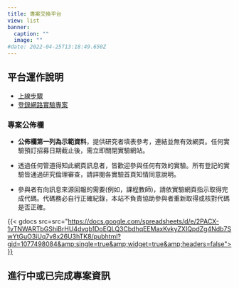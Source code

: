 ```yaml
---
title: 專案交換平台
view: list
banner:
  caption: ""
  image: ""
#date: 2022-04-25T13:18:49.650Z
---
```


## 平台運作說明

- [上線步驟](_steps.html)
- [登錄網路實驗專案](_submission.html)

### 專案公佈欄

- **公佈欄第一列為示範資料**，提供研究者填表參考，連結並無有效網頁。任何實驗預訂招募日期截止後，需立即關閉實驗網站。

- 透過任何管道得知此網頁訊息者，皆歡迎參與任何有效的實驗。所有登記的實驗皆通過研究倫理審查，請詳閱各實驗首頁知情同意說明。

- 參與者有向訊息來源回報的需要(例如，課程教師)，請依實驗網頁指示取得完成代碼。代碼務必自行正確紀錄，本站不負責協助參與者重新取得或核對代碼是否正確。

{{< gdocs src=src="https://docs.google.com/spreadsheets/d/e/2PACX-1vTNWARTbGShiBrHU4dvqb1DoEQLQ3CbdhqEEMaxKvkyZXIQpdZg4Ndb7SwYtGuO3iUq7v8x26U3hTK8/pubhtml?gid=1077498084&amp;single=true&amp;widget=true&amp;headers=false">}}

## 進行中或已完成專案資訊


